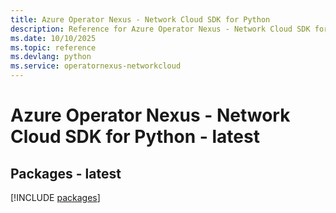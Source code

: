 ```yaml
---
title: Azure Operator Nexus - Network Cloud SDK for Python
description: Reference for Azure Operator Nexus - Network Cloud SDK for Python
ms.date: 10/10/2025
ms.topic: reference
ms.devlang: python
ms.service: operatornexus-networkcloud
---
```

# Azure Operator Nexus - Network Cloud SDK for Python - latest
## Packages - latest
[!INCLUDE [packages](operator-nexus---network-cloud-index.md)]